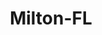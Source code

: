 ---
title: Milton-FL
slug: milton-fl
f_state:
- cms/state/florida.md
f_locations:
- cms/payday-loan/advance-america-1439.md
- cms/payday-loan/advance-america-1460.md
- cms/payday-loan/cash-tyme-8852.md
- cms/payday-loan/cash-tyme-8854.md
- cms/payday-loan/check-into-cash-inc-13045.md
- cms/payday-loan/colortyme-15158.md
- cms/payday-loan/country-market-unlimited-15437.md
- cms/payday-loan/country-market-unlimited-15438.md
- cms/payday-loan/mailbox-plus-20639.md
- cms/payday-loan/mailbox-plus-20640.md
updated-on: '2024-05-30T13:41:28.615Z'
created-on: '2024-05-30T13:41:28.615Z'
published-on: '2024-05-30T13:54:32.469Z'
f_city: Milton
layout: '[city].html'
tags: city
---